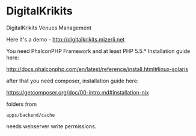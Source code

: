 DigitalKrikits
=====

DigitalKrikits Venues Management

Here it's a demo - http://digitalkrikits.mizerii.net

You need PhalconPHP Framework and at least PHP 5.5.*
Installation guide here:

http://docs.phalconphp.com/en/latest/reference/install.html#linux-solaris

after that you need composer, installation guide here:

https://getcomposer.org/doc/00-intro.md#installation-nix

folders from 
```
apps/backend/cache
```
needs webserver write permissions.

